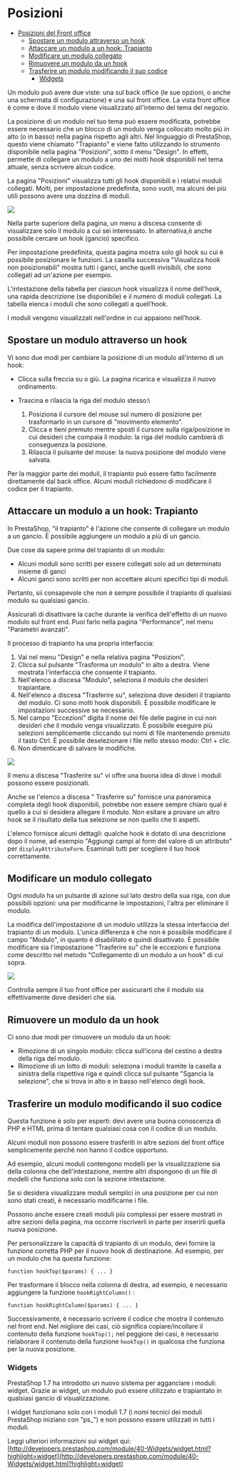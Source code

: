 # Posizioni

* [Posizioni del Front office](posizioni.md#Posizioni-PosizionidelFrontoffice)
  * [Spostare un modulo attraverso un hook](posizioni.md#Posizioni-Spostareunmoduloattraversounhook)
  * [Attaccare un modulo a un hook: Trapianto](posizioni.md#Posizioni-Attaccareunmoduloaunhook:Trapianto)
  * [Modificare un modulo collegato](posizioni.md#Posizioni-Modificareunmodulocollegato)
  * [Rimuovere un modulo da un hook](posizioni.md#Posizioni-Rimuovereunmodulodaunhook)
  * [Trasferire un modulo modificando il suo codice ](posizioni.md#Posizioni-Trasferireunmodulomodificandoilsuocodice)
    * [Widgets](posizioni.md#Posizioni-Widgets)

Un modulo può avere due viste: una sul back office (le sue opzioni, o anche una schermata di configurazione) e una sul front office. La vista front office è come e dove il modulo viene visualizzato all'interno del tema del negozio.

La posizione di un modulo nel tuo tema può essere modificata, potrebbe essere necessario che un blocco di un modulo venga collocato molto più in alto (o in basso) nella pagina rispetto agli altri. Nel linguaggio di PrestaShop, questo viene chiamato "Trapianto" e viene fatto utilizzando lo strumento disponibile nella pagina "Posizioni", sotto il menu "Design". In effetti, permette di collegare un modulo a uno dei molti hook disponibili nel tema attuale, senza scrivere alcun codice.

La pagina "Posizioni" visualizza tutti gli hook disponibili e i relativi moduli collegati. Molti, per impostazione predefinita, sono vuoti, ma alcuni dei più utili possono avere una dozzina di moduli.

![](../../../.gitbook/assets/54267397.png)

Nella parte superiore della pagina, un menu a discesa consente di visualizzare solo il modulo a cui sei interessato. In alternativa,è anche possibile cercare un hook (gancio) specifico.

Per impostazione predefinita, questa pagina mostra solo gli hook su cui è possibile posizionare le funzioni. La casella successiva "Visualizza hook non posizionabili" mostra tutti i ganci, anche quelli invisibili, che sono collegati ad un'azione per esempio.

L'intestazione della tabella per ciascun hook visualizza il nome dell’hook, una rapida descrizione (se disponibile) e il numero di moduli collegati. La tabella elenca i moduli che sono collegati a quell’hook.

I moduli vengono visualizzati nell'ordine in cui appaiono nell’hook.

## Spostare un modulo attraverso un hook <a href="posizioni-spostareunmoduloattraversounhook" id="posizioni-spostareunmoduloattraversounhook"></a>

Vi sono due modi per cambiare la posizione di un modulo all'interno di un hook:

* Clicca sulla freccia su o giù. La pagina ricarica e visualizza il nuovo ordinamento.
* Trascina e rilascia la riga del modulo stesso:\

  1. Posiziona il cursore del mouse sul numero di posizione per trasformarlo in un cursore di "movimento elemento".
  2. Clicca e tieni premuto mentre sposti il cursore sulla riga/posizione in cui desideri che compaia il modulo: la riga del modulo cambierà di conseguenza la posizione.
  3. Rilascia il pulsante del mouse: la nuova posizione del modulo viene salvata.

Per la maggior parte dei moduli, il trapianto può essere fatto facilmente direttamente dal back office. Alcuni moduli richiedono di modificare il codice per il trapianto.

## Attaccare un modulo a un hook: Trapianto <a href="posizioni-attaccareunmoduloaunhook-trapianto" id="posizioni-attaccareunmoduloaunhook-trapianto"></a>

In PrestaShop, "il trapianto" è l'azione che consente di collegare un modulo a un gancio. È possibile aggiungere un modulo a più di un gancio.

Due cose da sapere prima del trapianto di un modulo:

* Alcuni moduli sono scritti per essere collegati solo ad un determinato insieme di ganci
* Alcuni ganci sono scritti per non accettare alcuni specifici tipi di moduli.

Pertanto, sii consapevole che non è sempre possibile il trapianto di qualsiasi modulo su qualsiasi gancio.

Assicurati di disattivare la cache durante la verifica dell'effetto di un nuovo modulo sul front end. Puoi farlo nella pagina "Performance", nel menu "Parametri avanzati".

Il processo di trapianto ha una propria interfaccia:

1. Vai nel menu "Design" e nella relativa pagina "Posizioni".
2. &#x20;Clicca sul pulsante "Trasforma un modulo" in alto a destra. Viene mostrata l'interfaccia che consente il trapianto.
3. &#x20;Nell'elenco a discesa "Modulo", seleziona il modulo che desideri trapiantare.
4. &#x20;Nell'elenco a discesa "Trasferire su", seleziona dove desideri il trapianto del modulo. Ci sono molti hook disponibili. È possibile modificare le impostazioni successive se necessario.
5. &#x20;Nel campo "Eccezioni" digita il nome dei file delle pagine in cui non desideri che il modulo venga visualizzato. È possibile eseguire più selezioni semplicemente cliccando sui nomi di file mantenendo premuto il tasto Ctrl. È possibile deselezionare i file nello stesso modo: Ctrl + clic.
6. &#x20;Non dimenticare di salvare le modifiche.

![](../../../.gitbook/assets/54267398.png)

Il menu a discesa "Trasferire su" vi offre una buona idea di dove i moduli possono essere posizionati.

Anche se l'elenco a discesa " Trasferire su" fornisce una panoramica completa degli hook disponibili, potrebbe non essere sempre chiaro qual è quello a cui si desidera allegare il modulo. Non esitare a provare un altro hook se il risultato della tua selezione se non quello che ti aspetti.

L'elenco fornisce alcuni dettagli: qualche hook è dotato di una descrizione dopo il nome, ad esempio "Aggiungi campi al form del valore di un attributo" per `displayAttributeForm`. Esaminali tutti per scegliere il tuo hook correttamente.

## Modificare un modulo collegato <a href="posizioni-modificareunmodulocollegato" id="posizioni-modificareunmodulocollegato"></a>

Ogni modulo ha un pulsante di azione sul lato destro della sua riga, con due possibili opzioni: una per modificarne le impostazioni, l'altra per eliminare il modulo.

La modifica dell'impostazione di un modulo utilizza la stessa interfaccia del trapianto di un modulo. L'unica differenza è che non è possibile modificare il campo "Modulo", in quanto è disabilitato e quindi disattivato. È possibile modificare sia l'impostazione "Trasferire su" che le eccezioni e funziona come descritto nel metodo "Collegamento di un modulo a un hook" di cui sopra.

![](../../../.gitbook/assets/54267399.png)

Controlla sempre il tuo front office per assicurarti che il modulo sia effettivamente dove desideri che sia.

## Rimuovere un modulo da un hook <a href="posizioni-rimuovereunmodulodaunhook" id="posizioni-rimuovereunmodulodaunhook"></a>

Ci sono due modi per rimuovere un modulo da un hook:

* Rimozione di un singolo modulo: clicca sull'icona del cestino a destra della riga del modulo.
* Rimozione di un lotto di moduli: seleziona i moduli tramite la casella a sinistra della rispettiva riga e quindi clicca sul pulsante "Sgancia la selezione", che si trova in alto e in basso nell'elenco degli hook.

## Trasferire un modulo modificando il suo codice  <a href="posizioni-trasferireunmodulomodificandoilsuocodice" id="posizioni-trasferireunmodulomodificandoilsuocodice"></a>

Questa funzione è solo per esperti: devi avere una buona conoscenza di PHP e HTML prima di tentare qualsiasi cosa con il codice di un modulo.

Alcuni moduli non possono essere trasferiti in altre sezioni del front office semplicemente perché non hanno il codice opportuno.

Ad esempio, alcuni moduli contengono modelli per la visualizzazione sia della colonna che dell'intestazione, mentre altri dispongono di un file di modelli che funziona solo con la sezione intestazione.

Se si desidera visualizzare moduli semplici in una posizione per cui non sono stati creati, è necessario modificarne i file.

Possono anche essere creati moduli più complessi per essere mostrati in altre sezioni della pagina, ma occorre riscriverli in parte per inserirli quella nuova posizione.

Per personalizzare la capacità di trapianto di un modulo, devi fornire la funzione corretta PHP per il nuovo hook di destinazione. Ad esempio, per un modulo che ha questa funzione:

```
function hookTop($params) { ... } 
```

Per trasformare il blocco nella colonna di destra, ad esempio, è necessario aggiungere la funzione `hookRightColumn()` :

```
function hookRightColumn($params) { ... } 
```

Successivamente, è necessario scrivere il codice che mostra il contenuto nel front end. Nel migliore dei casi, ciò significa copiare/incollare il contenuto della funzione `hookTop();` nel peggiore dei casi, è necessario rielaborare il contenuto della funzione `hookTop()` in qualcosa che funziona per la nuova posizione.

### Widgets <a href="posizioni-widgets" id="posizioni-widgets"></a>

PrestaShop 1.7 ha introdotto un nuovo sistema per agganciare i moduli: widget. Grazie ai widget, un modulo può essere utilizzato e trapiantato in qualsiasi gancio di visualizzazione.

I widget funzionano solo con i moduli 1.7 (i nomi tecnici dei moduli PrestaShop iniziano con "ps\_") e non possono essere utilizzati in tutti i moduli.

Leggi ulteriori informazioni sui widget qui: [http://developers.prestashop.com/module/40-Widgets/widget.html?highlight=widget](http://developers.prestashop.com/module/40-Widgets/widget.html?highlight=widget)
